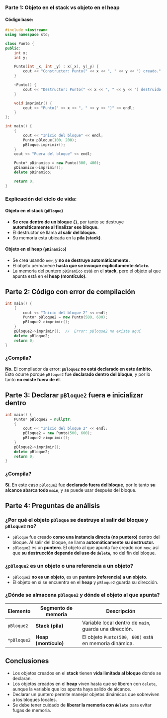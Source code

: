 ### **Parte 1: Objeto en el stack vs objeto en el heap**

#### **Código base:**

```cpp
#include <iostream>
using namespace std;

class Punto {
public:
    int x;
    int y;

    Punto(int _x, int _y) : x(_x), y(_y) {
        cout << "Constructor: Punto(" << x << ", " << y << ") creado." << endl;
    }

    ~Punto() {
        cout << "Destructor: Punto(" << x << ", " << y << ") destruido." << endl;
    }

    void imprimir() {
        cout << "Punto(" << x << ", " << y << ")" << endl;
    }
};

int main() {
    {
        cout << "Inicio del bloque" << endl;
        Punto pBloque(100, 200);
        pBloque.imprimir();
    }
    cout << "Fuera del bloque" << endl;

    Punto* pDinamico = new Punto(300, 400);
    pDinamico->imprimir();
    delete pDinamico;

    return 0;
}
```
### **Explicación del ciclo de vida:**

#### Objeto en el stack (`pBloque`)
- **Se crea dentro de un bloque `{}`**, por tanto se destruye **automáticamente al finalizar ese bloque.**
- El destructor se llama **al salir del bloque.**
- Su memoria está ubicada en la **pila (stack)**.

#### Objeto en el heap (`pDinamico`)
- Se crea usando `new`, y **no se destruye automáticamente.**
- El objeto permanece **hasta que se invoque explícitamente `delete`.**
- La memoria del puntero `pDinamico` está en el **stack**, pero el objeto al que apunta está en el **heap (montículo)**.

## **Parte 2: Código con error de compilación**

```cpp
int main() {
    {
        cout << "Inicio del bloque 2" << endl;
        Punto* pBloque2 = new Punto(500, 600);
        pBloque2->imprimir();
    }
    pBloque2->imprimir();  //  Error: pBloque2 no existe aquí
    delete pBloque2;
    return 0;
}
```

### **¿Compila?**  
**No.** El compilador da error: **`pBloque2` no está declarado en este ámbito.**  
Esto ocurre porque `pBloque2` fue **declarado dentro del bloque**, y por lo tanto **no existe fuera de él**.

## **Parte 3: Declarar `pBloque2` fuera e inicializar dentro**

```cpp
int main() {
    Punto* pBloque2 = nullptr;
    {
        cout << "Inicio del bloque 2" << endl;
        pBloque2 = new Punto(500, 600);
        pBloque2->imprimir();
    }
    pBloque2->imprimir();
    delete pBloque2;
    return 0;
}
```

### ¿Compila?  
**Sí.** En este caso `pBloque2` fue **declarado fuera del bloque**, por lo tanto **su alcance abarca todo `main`**, y se puede usar después del bloque.

## **Parte 4: Preguntas de análisis**

### **¿Por qué el objeto `pBloque` se destruye al salir del bloque y `pBloque2` no?**

- `pBloque` fue creado **como una instancia directa (no puntero)** dentro del bloque. Al salir del bloque, se llama **automáticamente su destructor.**
- `pBloque2` es un **puntero**. El objeto al que apunta fue creado con `new`, así que **su destrucción depende del uso de `delete`**, no del fin del bloque.

### **¿`pBloque2` es un objeto o una referencia a un objeto?**

- `pBloque2` **no es un objeto**, es un **puntero (referencia) a un objeto**.  
- El objeto en sí se encuentra en el **heap** y `pBloque2` guarda su dirección.

### **¿Dónde se almacena `pBloque2` y dónde el objeto al que apunta?**

| Elemento         | Segmento de memoria | Descripción                                                   |
|------------------|---------------------|---------------------------------------------------------------|
| `pBloque2`       | **Stack (pila)**    | Variable local dentro de `main`, guarda una dirección.       |
| `*pBloque2`      | **Heap (montículo)**| El objeto `Punto(500, 600)` está en memoria dinámica.        |

## **Conclusiones**

- Los objetos creados en el **stack** tienen **vida limitada al bloque** donde se declaran.
- Los objetos creados en el **heap** viven hasta que se liberen con `delete`, aunque la variable que los apunta haya salido de alcance.
- Declarar un puntero permite manejar objetos dinámicos que sobreviven a los bloques locales.
- Se debe tener cuidado de **liberar la memoria con `delete`** para evitar fugas de memoria.
